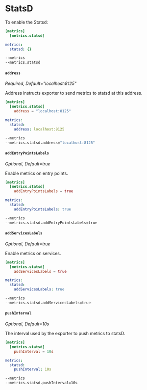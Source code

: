 # StatsD

To enable the Statsd:

```toml tab="File (TOML)"
[metrics]
  [metrics.statsd]
```

```yaml tab="File (YAML)"
metrics:
  statsd: {}
```

```bash tab="CLI"
--metrics
--metrics.statsd
```

#### `address`

_Required, Default="localhost:8125"_

Address instructs exporter to send metrics to statsd at this address.

```toml tab="File (TOML)"
[metrics]
  [metrics.statsd]
    address = "localhost:8125"
```

```yaml tab="File (YAML)"
metrics:
  statsd:
    address: localhost:8125
```

```bash tab="CLI"
--metrics
--metrics.statsd.address="localhost:8125"
```

#### `addEntryPointsLabels`

_Optional, Default=true_

Enable metrics on entry points.

```toml tab="File (TOML)"
[metrics]
  [metrics.statsd]
    addEntryPointsLabels = true
```

```yaml tab="File (YAML)"
metrics:
  statsd:
    addEntryPointsLabels: true
```

```bash tab="CLI"
--metrics
--metrics.statsd.addEntryPointsLabels=true
```

#### `addServicesLabels`

_Optional, Default=true_

Enable metrics on services.

```toml tab="File (TOML)"
[metrics]
  [metrics.statsd]
    addServicesLabels = true
```

```yaml tab="File (YAML)"
metrics:
  statsd:
    addServicesLabels: true
```

```bash tab="CLI"
--metrics
--metrics.statsd.addServicesLabels=true
```

#### `pushInterval`

_Optional, Default=10s_

The interval used by the exporter to push metrics to statsD.

```toml tab="File (TOML)"
[metrics]
  [metrics.statsd]
    pushInterval = 10s
```

```yaml tab="File (YAML)"
metrics:
  statsd:
    pushInterval: 10s
```

```bash tab="CLI"
--metrics
--metrics.statsd.pushInterval=10s
```
